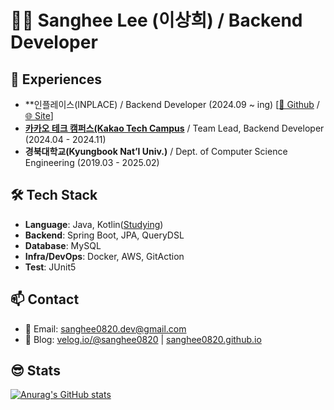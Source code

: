 # 👨‍💻 Sanghee Lee (이상희) / Backend Developer

## 💼 Experiences

- **인플레이스(INPLACE) / Backend Developer (2024.09 ~ ing) [[🔗 Github](https://github.com/team-inplace/inplace/tree/main/backend) / [🌐 Site](https://inplace.my)]
- **[카카오 테크 캠퍼스(Kakao Tech Campus](https://www.kakaotechcampus.com/)** / Team Lead, Backend Developer (2024.04 - 2024.11)
- **경북대학교(Kyungbook Nat’l Univ.)** / Dept. of Computer Science Engineering (2019.03 - 2025.02)

## 🛠️ Tech Stack

- **Language**: Java, Kotlin([Studying](https://github.com/sanghee0820/kotlin-crud))
- **Backend**: Spring Boot, JPA, QueryDSL
- **Database**: MySQL  
- **Infra/DevOps**: Docker, AWS, GitAction
- **Test**: JUnit5

## 📫 Contact

- 📧 Email: [sanghee0820.dev@gmail.com](mailto:sanghee0820.dev@gmail.com)
- 📝 Blog: [velog.io/@sanghee0820](https://velog.io/@sanghee0820) | [sanghee0820.github.io](https://sanghee0820.github.io/)

## 😎 Stats

[![Anurag's GitHub stats](https://github-readme-stats.vercel.app/api?username=sanghee0820)](https://github.com/sanghee0820/github-readme-stats)
